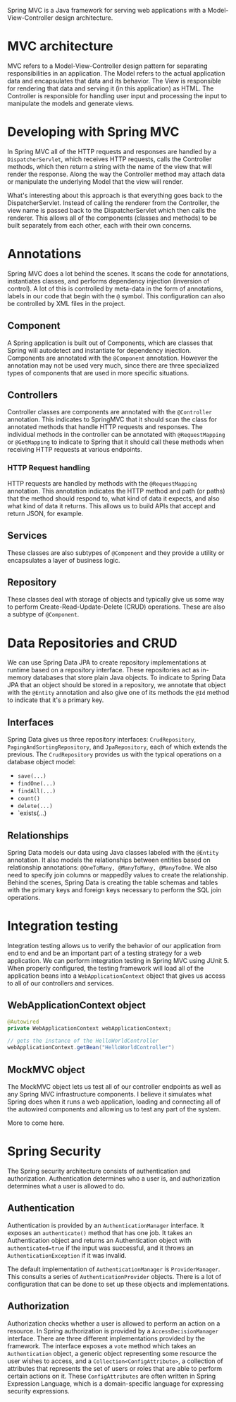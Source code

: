 Spring MVC is a Java framework for serving web applications with a Model-View-Controller design architecture.

# MVC architecture

MVC refers to a Model-View-Controller design pattern for separating responsibilities in an application. The Model refers to the actual application data and encapsulates that data and its behavior. The View is responsible for rendering that data and serving it (in this application) as HTML. The Controller is responsible for handling user input and processing the input to manipulate the models and generate views.

# Developing with Spring MVC

In Spring MVC all of the HTTP requests and responses are handled by a `DispatcherServlet`, which receives HTTP requests, calls the Controller methods, which then return a string with the name of the view that will render the response. Along the way the Controller method may attach data or manipulate the underlying Model that the view will render.

What's interesting about this approach is that everything goes back to the DispatcherServlet. Instead of calling the renderer from the Controller, the view name is passed back to the DispatcherServlet which then calls the renderer. This allows all of the components (classes and methods) to be built separately from each other, each with their own concerns.

# Annotations

Spring MVC does a lot behind the scenes. It scans the code for annotations, instantiates classes, and performs dependency injection (inversion of control). A lot of this is controlled by meta-data in the form of annotations, labels in our code that begin with the `@` symbol. This configuration can also be controlled by XML files in the project.

## Component

A Spring application is built out of Components, which are classes that Spring will autodetect and instantiate for dependency injection. Components are annotated with the `@Component` annotation. However the annotation may not be used very much, since there are three specialized types of components that are used in more specific situations.

## Controllers

Controller classes are components are annotated with the `@Controller` annotation. This indicates to SpringMVC that it should scan the class for annotated methods that handle HTTP requests and responses. The individual methods in the controller can be annotated with `@RequestMapping` or `@GetMapping` to indicate to Spring that it should call these methods when receiving HTTP requests at various endpoints.

### HTTP Request handling

HTTP requests are handled by methods with the `@RequestMapping` annotation. This annotation indicates the HTTP method and path (or paths) that the method should respond to, what kind of data it expects, and also what kind of data it returns. This allows us to build APIs that accept and return JSON, for example.

## Services

These classes are also subtypes of `@Component` and they provide a utility or encapsulates a layer of business logic.

## Repository

These classes deal with storage of objects and typically give us some way to perform Create-Read-Update-Delete (CRUD) operations.
These are also a subtype of `@Component`.

# Data Repositories and CRUD

We can use Spring Data JPA to create repository implementations at runtime based on a repository interface. These repositories act as in-memory databases that store plain Java objects. To indicate to Spring Data JPA that an object should be stored in a repository, we annotate that object with the `@Entity` annotation and also give one of its methods the `@Id` method to indicate that it's a primary key.

## Interfaces

Spring Data gives us three repository interfaces: `CrudRepository`, `PagingAndSortingRepository`, and `JpaRepository`, each of which extends the previous. The `CrudRepository` provides us with the typical operations on a database object model:

- `save(...)`
- `findOne(...)`
- `findAll(...)`
- `count()`
- `delete(...)`
- `exists(...)

## Relationships

Spring Data models our data using Java classes labeled with the `@Entity` annotation. It also models the relationships between entities based on relationship annotations: `@OneToMany, @ManyToMany, @ManyToOne`. We also need to specify join columns or mappedBy values to create the relationship. Behind the scenes, Spring Data is creating the table schemas and tables with the primary keys and foreign keys necessary to perform the SQL join operations.

# Integration testing

Integration testing allows us to verify the behavior of our application from end to end and be an important part of a testing strategy for a web application. We can perform integration testing in Spring MVC using JUnit 5. When properly configured, the testing framework will load all of the application beans into a `WebApplicationContext` object that gives us access to all of our controllers and services.

## WebApplicationContext object

```java
@Autowired
private WebApplicationContext webApplicationContext;

// gets the instance of the HelloWorldController
webApplicationContext.getBean("HelloWorldController")
```

## MockMVC object

The MockMVC object lets us test all of our controller endpoints as well as any Spring MVC infrastructure components. I believe it simulates what Spring does when it runs a web application, loading and connecting all of the autowired components and allowing us to test any part of the system.

More to come here.

# Spring Security

The Spring security architecture consists of authentication and authorization. Authentication determines who a user is, and authorization determines what a user is allowed to do.

## Authentication

Authentication is provided by an `AuthenticationManager` interface. It exposes an `authenticate()` method that has one job. It takes an Authentication object and returns an Authentication object with `authenticated=true` if the input was successful, and it throws an `AuthenticationException` if it was invalid.

The default implementation of `AuthenticationManager` is `ProviderManager`. This consults a series of `AuthenticationProvider` objects. There is a lot of configuration that can be done to set up these objects and implementations.

## Authorization

Authorization checks whether a user is allowed to perform an action on a resource. In Spring authorization is provided by a `AccessDecisionManager` interface. There are three different implementations provided by the framework. The interface exposes a `vote` method which takes an `Authentication` object, a generic object representing some resource the user wishes to access, and a `Collection<ConfigAttribute>`, a collection of attributes that represents the set of users or roles that are able to perform certain actions on it. These `ConfigAttributes` are often written in Spring Expression Language, which is a domain-specific language for expressing security expressions.
